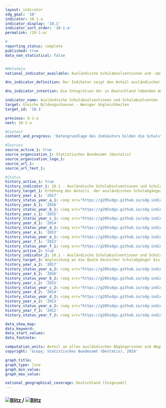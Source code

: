 ```yaml
---                   
layout: indicator                   
sdg_goal: '10'                   
indicator: 10.1.a                   
indicator_display: '10.1'                   
indicator_sort_order: '10-1-a'                   
permalink: /10-1-a/                   

#                   
reporting_status: complete                   
published: true                   
data_non_statistical: false                   


#Metadata                   
national_indicator_available: Ausländische Schulabsolventinnen und -absolventen                   

dns_indicator_definition: Der Indikator zeigt den Anteil ausländischer Schulabsolventinnen und -absolventen in Prozent aller ausländischen Schulabgängerinnen und -abgänger eines Jahrgangs. Als Absolventinnen und Absolventen gelten hierbei Personen, die die allgemeinbildenden Schulen mit mindestens einem Hauptschulabschluss verlassen.                   

dns_indicator_intention: Die Integration der in Deutschland lebenden Ausländerinnen und Ausländer ist eine wichtige Voraussetzung für den sozialen Zusammenhalt unserer Gesellschaft. Grundbedingung für eine erfolgreiche Integration ist eine ausreichende schulische Qualifizierung, die berufliche Ausbildungs- und Erwerbsmöglichkeiten eröffnet. Ziel der Bundesregierung ist es daher, bis zum Jahr 2030 den Anteil ausländischer Schulabsolventinnen und -absolventen, die mindestens einen Hauptschulabschluss erreichen, zu erhöhen und den Anteil an die Quote deutscher Schulabsolventinnen und -absolventen anzugleichen.                   

indicator_name: Ausländische Schulabsolventinnen und Schulabsolventen                   
target: Gleiche Bildungschancen - Weniger Ungleichheiten                   
target_id: '10.1'                   

previous: 9-1-a                   
next: 10-2-a                   

#Content                    
content_and_progress: 'Datengrundlage des Indikators bilden die Schulstatistiken der einzelnen Bundesländer. Dabei handelt es sich in der Regel um Totalerhebungen mit Auskunftspflicht. Ihre Zusammenfassung zum Bundesergebnis erfolgt durch das Statistische Bundesamt auf Grundlage des von der Kultusministerkonferenz erstellten Definitionenkatalogs. Die Aggregation der Länderergebnisse zum Bundesergebnis wird beeinträchtigt durch die unterschiedliche Bildungspolitik der Länder, zum Beispiel bei Versetzungsregeln oder der Einrichtungen von Bildungsgängen im Bereich der beruflichen Schulen. Dies kann auch durch formale Regelungen der jeweiligen Zuordnungen nur zum Teil kompensiert werden. <br><br>Absolventinnen und Absolventen sind Schülerinnen und Schüler, die die jeweilige Schulart mit Abschluss verlassen haben. Mit einbezogen werden Schülerinnen und Schüler, die auf eine andere allgemeinbildende Schulart gewechselt haben, um einen zusätzlichen Abschluss zu erwerben. Zudem gelten als Ausländerin oder Ausländer alle Personen, die nicht Deutsche im Sinne des Art. 116 Abs. 1 GG sind, das heißt die deutsche Staatsangehörigkeit nicht besitzen. Dazu zählen auch Staatenlose und Personen mit ungeklärter Staatsangehörigkeit. Deutsche, die zugleich eine weitere Staatsangehörigkeit besitzen, zählen nicht zur ausländischen Bevölkerung. <br><br>Im Jahr 2017 lag der Anteil der ausländischen Schulabsolventinnen und -absolventen, die mindestens einen Hauptschulabschluss erreicht haben, gemessen an allen ausländischen Schulabgängerinnen und -abgängern bei 81,9&nbsp;%. Damit hat sich der Anteil gegenüber dem Vorjahreswert um 3,9 Prozentpunkte verringert. Betrachtet man die geschlechterspezifischen Anteile, so lag der Anteil der ausländischen Absolventinnen an allen ausländischen Abgängerinnen bei 86,4&nbsp;%, während der Anteil der Absolventen an allen ausländischen Abgängern mit 78,1&nbsp;% geringer ausfiel. Der Anteil deutscher Schulabsolventinnen und -absolventen, die mindestens einen Hauptschulabschluss erlangt haben, gemessen an allen deutschen Schulabgängerinnen und -abgängern lag zuletzt bei 94,8&nbsp;% und somit stabil. Der Abstand zwischen dem Anteil ausländischer Schulabsolventinnen und -absolventen gegenüber den deutschen Schulabsolventinnen und -absolventen hat sich von 12,0 Prozentpunkten im Jahr 1996 auf 12,9 Prozentpunkte im Jahr 2017 leicht erhöht. Nachdem die Werte sich bis zum Jahr 2013 tendenziell anglichen, gehen sie seitdem wieder auseinander. <br><br>Betrachtet man zusätzlich die erreichten Abschlüsse, so lässt sich feststellen, dass knapp 28,4&nbsp;% der ausländischen Schulabsolventinnen und -absolventen allgemeinbildender Schulen des Jahrgangs 2017 einen Hauptschulabschluss erwarben, 36,1&nbsp;% beendeten die Schule mit einem mittleren Abschluss und 17,4&nbsp;% erreichten die Fachhochschulreife oder die allgemeine Hochschulreife. Bei den deutschen Schulabsolventinnen und -absolventen erwarben 15,0&nbsp;% einen Hauptschulabschluss, 43,6&nbsp;% einen mittleren Abschluss und 36,3&nbsp;% die Fachhochschulreife oder die allgemeine Hochschulreife. Insbesondere bei den höheren Bildungsabschlüssen sind demnach die ausländischen Jugendlichen im Vergleich zu den deutschen deutlich unterrepräsentiert. <br><br>Weitere Informationen zum Thema Schulabsolventinnen und -absolventen bietet auch der Indikator 4.1.a „Frühe Schulabgängerinnen und Schulabgänger“.'                   

#Sources
source_active_1: true                           
source_organisation_1: Statistisches Bundesamt (Destatis)                           
source_organisation_logo_1:                            
source_url_1:                            
source_url_text_1:                            

#Status                   
history_active_1: true                   
history_indicator_1: 10.1 - Ausländische Schulabsolventinnen und Schulabsolventen                   
history_target_1: Erhöhung des Anteils  der ausländischen Schulabgänger mit mindestens Hauptschulabschluss bis 2030
history_year_a_1: '2017'                           
history_status_year_a_1: <img src="https://g205sdgs.github.io/sdg-indicators/public/Wettersymbole/Blitz.png" alt="Blitz" />
history_year_b_1: '2016'                           
history_status_year_b_1: <img src="https://g205sdgs.github.io/sdg-indicators/public/Wettersymbole/Blitz.png" alt="Blitz" />
history_year_c_1: '2015'                           
history_status_year_c_1: <img src="https://g205sdgs.github.io/sdg-indicators/public/Wettersymbole/Sonne.png" alt="Sonne" />
history_year_d_1: '2014'                           
history_status_year_d_1: <img src="https://g205sdgs.github.io/sdg-indicators/public/Wettersymbole/Leicht bewölkt.png" alt="Leicht bewölkt" />
history_year_e_1: '2013'                           
history_status_year_e_1: <img src="https://g205sdgs.github.io/sdg-indicators/public/Wettersymbole/Sonne.png" alt="Sonne" />
history_year_f_1: '2012'                           
history_status_year_f_1: <img src="https://g205sdgs.github.io/sdg-indicators/public/Wettersymbole/Sonne.png" alt="Sonne" />
history_active_2: true                   
history_indicator_2: 10.1 - Ausländische Schulabsolventinnen und Schulabsolventen                   
history_target_2: Angleichung an die Quote deutscher Schulabgänger bis 2030
history_year_a_2: '2017'                           
history_status_year_a_2: <img src="https://g205sdgs.github.io/sdg-indicators/public/Wettersymbole/Blitz.png" alt="Blitz" />
history_year_b_2: '2016'                           
history_status_year_b_2: <img src="https://g205sdgs.github.io/sdg-indicators/public/Wettersymbole/Blitz.png" alt="Blitz" />
history_year_c_2: '2015'                           
history_status_year_c_2: <img src="https://g205sdgs.github.io/sdg-indicators/public/Wettersymbole/Wolke.png" alt="Wolke" />
history_year_d_2: '2014'                           
history_status_year_d_2: <img src="https://g205sdgs.github.io/sdg-indicators/public/Wettersymbole/Wolke.png" alt="Wolke" />
history_year_e_2: '2013'                           
history_status_year_e_2: <img src="https://g205sdgs.github.io/sdg-indicators/public/Wettersymbole/Sonne.png" alt="Sonne" />
history_year_f_2: '2012'                           
history_status_year_f_2: <img src="https://g205sdgs.github.io/sdg-indicators/public/Wettersymbole/Sonne.png" alt="Sonne" />

data_show_map: 
data_keyword:                    
data_start_values:                    
data_footnote:                    

computation_units: Anteil an allen ausländischen Abgängerinnen und Abgängern eines Jahres in %                   
copyright: '&copy; Statistisches Bundesamt (Destatis), 2019'                   

graph_title:                    
graph_type: line                   
graph_min_value:                    
graph_max_value:                    

national_geographical_coverage: Deutschland (Insgesamt)                   
---
```

<h3><a href="https://nachhaltige-entwicklung-deutschland.github.io/open-sdg-site-starter/status/"><img src="https://g205sdgs.github.io/sdg-indicators/public/Wettersymbole/Blitz.png" alt="Blitz" />                               
  </a>                               
 /                                
  <a href="https://nachhaltige-entwicklung-deutschland.github.io/open-sdg-site-starter/status/"><img src="https://g205sdgs.github.io/sdg-indicators/public/Wettersymbole/Blitz.png" alt="Blitz" />                               
  </a>                               
</h3>